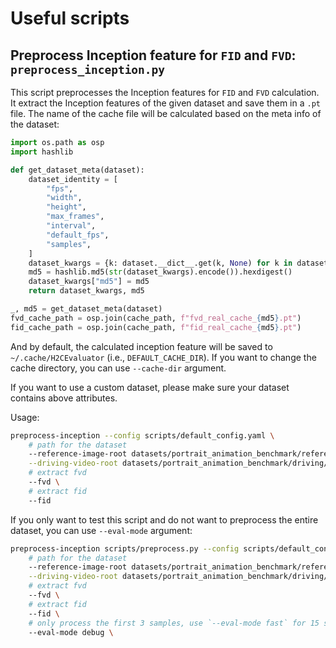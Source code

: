 # Useful scripts

## Preprocess Inception feature for `FID` and `FVD`: `preprocess_inception.py`

This script preprocesses the Inception features for `FID` and `FVD` calculation. It extract the Inception features of the given dataset and save them in a `.pt` file.
The name of the cache file will be calculated based on the meta info of the dataset:

```python
import os.path as osp
import hashlib

def get_dataset_meta(dataset):
    dataset_identity = [
        "fps",
        "width",
        "height",
        "max_frames",
        "interval",
        "default_fps",
        "samples",
    ]
    dataset_kwargs = {k: dataset.__dict__.get(k, None) for k in dataset_identity}
    md5 = hashlib.md5(str(dataset_kwargs).encode()).hexdigest()
    dataset_kwargs["md5"] = md5
    return dataset_kwargs, md5

_, md5 = get_dataset_meta(dataset)
fvd_cache_path = osp.join(cache_path, f"fvd_real_cache_{md5}.pt")
fid_cache_path = osp.join(cache_path, f"fid_real_cache_{md5}.pt")
```

And by default, the calculated inception feature will be saved to `~/.cache/H2CEvaluator` (i.e., `DEFAULT_CACHE_DIR`).
If you want to change the cache directory, you can use `--cache-dir` argument.

If you want to use a custom dataset, please make sure your dataset contains above attributes.

Usage:
```bash
preprocess-inception --config scripts/default_config.yaml \
    # path for the dataset
    --reference-image-root datasets/portrait_animation_benchmark/reference/images \
    --driving-video-root datasets/portrait_animation_benchmark/driving/videos \
    # extract fvd
    --fvd \
    # extract fid
    --fid
```

If you only want to test this script and do not want to preprocess the entire dataset, you can use `--eval-mode` argument:
```bash
preprocess-inception scripts/preprocess.py --config scripts/default_config.yaml \
    # path for the dataset
    --reference-image-root datasets/portrait_animation_benchmark/reference/images \
    --driving-video-root datasets/portrait_animation_benchmark/driving/videos \
    # extract fvd
    --fvd \
    # extract fid
    --fid \
    # only process the first 3 samples, use `--eval-mode fast` for 15 samples
    --eval-mode debug \
```
